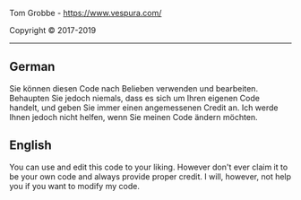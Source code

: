 Tom Grobbe - https://www.vespura.com/

Copyright © 2017-2019

----
## German
Sie können diesen Code nach Belieben verwenden und bearbeiten. Behaupten Sie jedoch niemals, dass es sich um Ihren eigenen Code handelt, und geben Sie immer einen angemessenen Credit an.
Ich werde Ihnen jedoch nicht helfen, wenn Sie meinen Code ändern möchten.

## English
You can use and edit this code to your liking. However don't ever claim it to be your own code and always provide proper credit.
I will, however, not help you if you want to modify my code.
